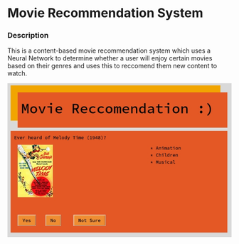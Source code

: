 # Movie Recommendation System

### Description

This is a content-based movie recommendation system which uses a Neural Network to determine whether a user
will enjoy certain movies based on their genres and uses this to reccomend them new content to watch. 

![GUI](./Media/screenshot1.jpg)
